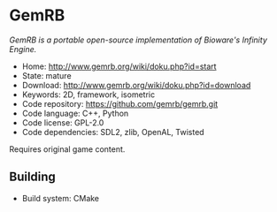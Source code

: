 # GemRB

_GemRB is a portable open-source implementation of Bioware's Infinity Engine._

- Home: http://www.gemrb.org/wiki/doku.php?id=start
- State: mature
- Download: http://www.gemrb.org/wiki/doku.php?id=download
- Keywords: 2D, framework, isometric
- Code repository: https://github.com/gemrb/gemrb.git
- Code language: C++, Python
- Code license: GPL-2.0
- Code dependencies: SDL2, zlib, OpenAL, Twisted

Requires original game content.

## Building

- Build system: CMake